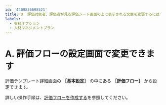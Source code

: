 ```yaml
---
id: '4409836698521'
title: Q. 評価対象者、評価者が見る評価シート画面の上に表示される文章を変更するには？
labels:
  - 有料オプション
  - 人材マネジメントプラン
---
```

# A. 評価フローの設定画面で変更できます

評価テンプレート詳細画面の **［基本設定］** の中にある **［評価フロー］** から設定できます。

詳しい操作手順は、[評価フローを作成する](https://knowledge.smarthr.jp/hc/ja/articles/4407059455641)を参照してください。
